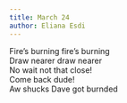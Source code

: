 ```yaml
---
title: March 24
author: Eliana Esdi
---
```


Fire’s burning fire’s burning   
Draw nearer draw nearer  
No wait not that close!  
Come back dude!  
Aw shucks Dave got burnded  
